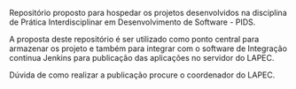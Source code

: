 Repositório proposto para hospedar os projetos desenvolvidos na disciplina de Prática Interdisciplinar em Desenvolvimento de Software - PIDS.


A proposta deste repositório é ser utilizado como ponto central para armazenar os projeto e também para integrar com o software de Integração continua Jenkins para publicação das aplicações no servidor do LAPEC.

Dúvida de como realizar a publicação procure o coordenador do LAPEC.
